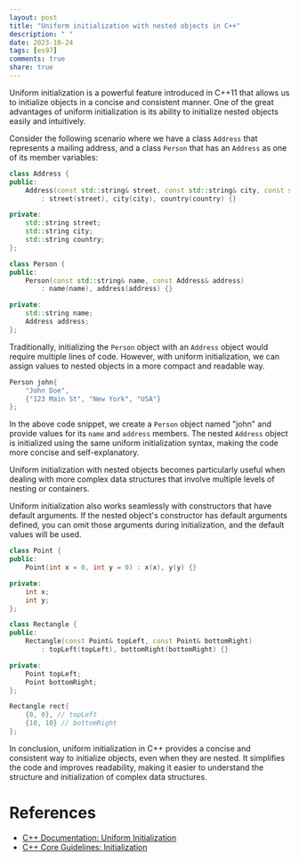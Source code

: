 ```yaml
---
layout: post
title: "Uniform initialization with nested objects in C++"
description: " "
date: 2023-10-24
tags: [es97]
comments: true
share: true
---
```


Uniform initialization is a powerful feature introduced in C++11 that allows us to initialize objects in a concise and consistent manner. One of the great advantages of uniform initialization is its ability to initialize nested objects easily and intuitively.

Consider the following scenario where we have a class `Address` that represents a mailing address, and a class `Person` that has an `Address` as one of its member variables:

```cpp
class Address {
public:
    Address(const std::string& street, const std::string& city, const std::string& country)
        : street(street), city(city), country(country) {}

private:
    std::string street;
    std::string city;
    std::string country;
};

class Person {
public:
    Person(const std::string& name, const Address& address)
        : name(name), address(address) {}

private:
    std::string name;
    Address address;
};
```

Traditionally, initializing the `Person` object with an `Address` object would require multiple lines of code. However, with uniform initialization, we can assign values to nested objects in a more compact and readable way.

```cpp
Person john{
    "John Doe",
    {"123 Main St", "New York", "USA"}
};
```

In the above code snippet, we create a `Person` object named "john" and provide values for its `name` and `address` members. The nested `Address` object is initialized using the same uniform initialization syntax, making the code more concise and self-explanatory.

Uniform initialization with nested objects becomes particularly useful when dealing with more complex data structures that involve multiple levels of nesting or containers.

Uniform initialization also works seamlessly with constructors that have default arguments. If the nested object's constructor has default arguments defined, you can omit those arguments during initialization, and the default values will be used.

```cpp
class Point {
public:
    Point(int x = 0, int y = 0) : x(x), y(y) {}

private:
    int x;
    int y;
};

class Rectangle {
public:
    Rectangle(const Point& topLeft, const Point& bottomRight)
        : topLeft(topLeft), bottomRight(bottomRight) {}

private:
    Point topLeft;
    Point bottomRight;
};

Rectangle rect{
    {0, 0}, // topLeft
    {10, 10} // bottomRight
};
```

In conclusion, uniform initialization in C++ provides a concise and consistent way to initialize objects, even when they are nested. It simplifies the code and improves readability, making it easier to understand the structure and initialization of complex data structures.

# References
- [C++ Documentation: Uniform Initialization](https://en.cppreference.com/w/cpp/language/initializer_list)
- [C++ Core Guidelines: Initialization](https://isocpp.github.io/CppCoreGuidelines/CppCoreGuidelines#es97-use-uniform-initialization-to-initialize-everything)